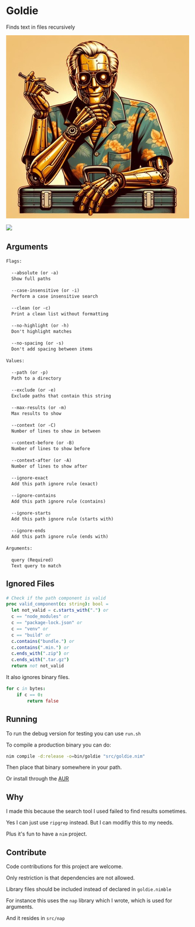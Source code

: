 # Goldie

Finds text in files recursively

![](goldie.jpg)

![](https://i.imgur.com/p0Guav9.jpeg)

## Arguments

```
Flags:

  --absolute (or -a)
  Show full paths

  --case-insensitive (or -i)
  Perform a case insensitive search

  --clean (or -c)
  Print a clean list without formatting

  --no-highlight (or -h)
  Don't highlight matches

  --no-spacing (or -s)
  Don't add spacing between items

Values:

  --path (or -p)
  Path to a directory

  --exclude (or -e)
  Exclude paths that contain this string

  --max-results (or -m)
  Max results to show

  --context (or -C)
  Number of lines to show in between

  --context-before (or -B)
  Number of lines to show before

  --context-after (or -A)
  Number of lines to show after

  --ignore-exact
  Add this path ignore rule (exact)

  --ignore-contains
  Add this path ignore rule (contains)

  --ignore-starts
  Add this path ignore rule (starts with)

  --ignore-ends
  Add this path ignore rule (ends with)

Arguments:

  query (Required)
  Text query to match
```

## Ignored Files

```nim
# Check if the path component is valid
proc valid_component(c: string): bool =
  let not_valid = c.starts_with(".") or
  c == "node_modules" or
  c == "package-lock.json" or
  c == "venv" or
  c == "build" or
  c.contains("bundle.") or
  c.contains(".min.") or
  c.ends_with(".zip") or
  c.ends_with(".tar.gz")
  return not not_valid
```

It also ignores binary files.

```nim
for c in bytes:
    if c == 0:
        return false
```

## Running

To run the debug version for testing you can use `run.sh`

To compile a production binary you can do:

```sh
nim compile -d:release -o=bin/goldie "src/goldie.nim"
```

Then place that binary somewhere in your path.

Or install through the [AUR](https://aur.archlinux.org/packages/goldie-git)

## Why

I made this because the search tool I used failed to find results sometimes.

Yes I can just use `ripgrep` instead. But I can modifiy this to my needs.

Plus it's fun to have a `nim` project.

## Contribute

Code contributions for this project are welcome.

Only restriction is that dependencies are not allowed.

Library files should be included instead of declared in `goldie.nimble`

For instance this uses the `nap` library which I wrote, which is used for arguments.

And it resides in `src/nap`